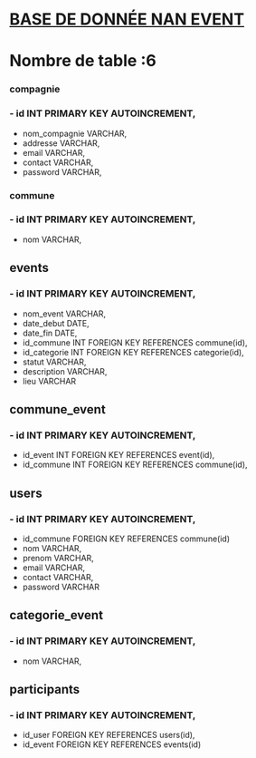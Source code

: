 # [BASE DE DONNÉE NAN EVENT](https://github.com)

# Nombre de table :6

### compagnie

### - id INT PRIMARY KEY AUTOINCREMENT,
- nom_compagnie VARCHAR,
- addresse VARCHAR,
- email VARCHAR,
- contact VARCHAR,
- password VARCHAR,

### commune
### - id INT PRIMARY KEY AUTOINCREMENT,
 - nom VARCHAR,


## events
### - id INT PRIMARY KEY AUTOINCREMENT,
- nom_event VARCHAR,
- date_debut DATE,
- date_fin DATE,
- id_commune INT FOREIGN KEY REFERENCES commune(id),
- id_categorie INT FOREIGN KEY REFERENCES categorie(id),
- statut VARCHAR,
- description VARCHAR,
- lieu VARCHAR

## commune_event
### - id INT PRIMARY KEY AUTOINCREMENT,
- id_event INT FOREIGN KEY REFERENCES event(id),
- id_commune INT FOREIGN KEY REFERENCES commune(id),

## users
### - id INT PRIMARY KEY AUTOINCREMENT,
- id_commune FOREIGN KEY REFERENCES commune(id)
- nom VARCHAR,
- prenom VARCHAR,
- email VARCHAR,
- contact VARCHAR,
- password VARCHAR


## categorie_event
### - id INT PRIMARY KEY AUTOINCREMENT,
 - nom VARCHAR,

 
 ## participants
 ### - id INT PRIMARY KEY AUTOINCREMENT,
 - id_user FOREIGN KEY REFERENCES users(id),
 - id_event FOREIGN KEY REFERENCES events(id)
 









